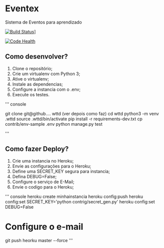 # Eventex

Sistema de Eventos para aprendizado

[![Build Status](https://travis-ci.org/fobsorlando/eventex.svg?branch=master)](https://travis-ci.org/fobsorlando/eventex)]

[![Code Health](https://landscape.io/github/fobsorlando/eventex/master/landscape.svg?style=flat)](https://landscape.io/github/fobsorlando/eventex/master)

## Como desenvolver?

1. Clone o repositório;
2. Crie um virtualenv com Python 3;
3. Ative o virtualenv;
4. Instale as dependencias;
5. Configure a instancia com o .env;
6. Execute os testes.

''' console

git clone git@github....  wttd (ver depois como faz)
cd wttd
python3 -m venv .wttd
source .wttd/bin/activate
pip install -r requirements-dev.txt
cp contrib/env-sample .env
python manage.py test

'''
## Como fazer Deploy?

1. Crie uma instancia no Heroku;
2. Envie as configurações para o Heroku;
3. Define uma SECRET_KEY segura para instancia;
4. Defina DEBUG=False;
5. Configure o serviço de E-Mail;
6. Envie o codigo para o Heroku;

''' console
heroku create minhainstancia
heroku config:push
heroku config:set SECRET_KEY='python contrig/secret_gen.py'
heroku config:set DEBUG=False
# Configure o e-mail
git push heorku master --force
'''


